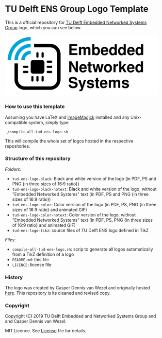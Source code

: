 # TU Delft ENS Group Logo Template

This is a official repository for [TU Delft Embedded Networked Systems Group](http://www.ens.ewi.tudelft.nl) logo, which you can see below.

![TU Delft ENS Logo](tud-ens-logo-color/tud-ens-logo-color-720p.png)

### How to use this template

Assuming you have LaTeX and [ImageMagick](https://imagemagick.org/) installed and any Unix-compatible system, simply type

```
./compile-all-tud-ens-logo.sh 
```

This will compile the whole set of logos hosted in the respective repositories.

### Structure of this repository

_Folders_:

- `tud-ens-logo-black`: Black and white version of the logo (in PDF, PS and PNG {in three sizes of 16:9 ratio})
- `tud-ens-logo-black-notext`: Black and white version of the logo, without "Embedded Networked Systems" text (in PDF, PS and PNG {in three sizes of 16:9 ratio})
- `tud-ens-logo-color`: Color version of the logo (in PDF, PS, PNG {in three sizes of 16:9 ratio} and animated GIF)
- `tud-ens-logo-color-notext`: Color version of the logo, without "Embedded Networked Systems" text (in PDF, PS, PNG {in three sizes of 16:9 ratio} and animated GIF)
- `tud-ens-logo-tikz`: source files of TU Delft ENS logo defined in TikZ

_Files_:

- `compile-all-tud-ens-logo.sh`: scrip to generate all logos automatically from a TikZ definition of a logo
- `README.md`: this file
- `LICENCE`: license file

### History

The logo was created by Casper Dennis van Wezel and originally hosted [here](https://github.com/12casper3/ENS-Logo/). This repository is its cleaned and revised copy.

### Copyright

Copyright (C) 2019 TU Delft Embedded and Networked Systems Group and and Casper Dennis van Wezel.

MIT Licence. See [License](https://github.com/TUDSSL/TUD_ENS_MSc_Thesis_Template/blob/master/LICENSE) file for details.
